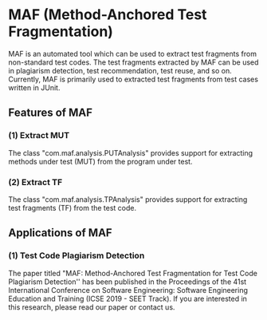 # MAF (Method-Anchored Test Fragmentation)
MAF is an automated tool which can be used to extract test fragments from non-standard test codes. The test fragments extracted by MAF can be used in plagiarism detection, test recommendation, test reuse, and so on. Currently, MAF is primarily used to extracted test fragments from test cases written in JUnit.

## Features of MAF
### (1) Extract MUT
The class "com.maf.analysis.PUTAnalysis" provides support for extracting methods under test (MUT) from the program under test.
### (2) Extract TF
The class "com.maf.analysis.TPAnalysis" provides support for extracting test fragments (TF) from the test code.

## Applications of MAF
### (1) Test Code Plagiarism Detection
The paper titled "MAF: Method-Anchored Test Fragmentation for Test Code Plagiarism Detection'' has been published in the Proceedings of the 41st International Conference on Software Engineering: Software Engineering Education and Training (ICSE 2019 - SEET Track). If you are interested in this research, please read our paper or contact us.

